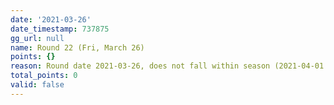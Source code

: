```yaml
---
date: '2021-03-26'
date_timestamp: 737875
gg_url: null
name: Round 22 (Fri, March 26)
points: {}
reason: Round date 2021-03-26, does not fall within season (2021-04-01 to 2021-10-01)
total_points: 0
valid: false
---
```

